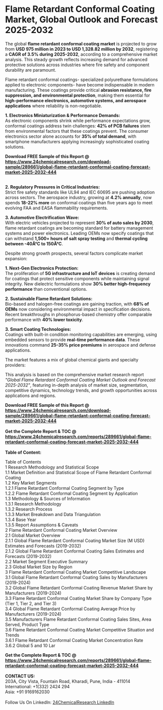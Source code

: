 <h1>Flame Retardant Conformal Coating Market, Global Outlook and Forecast 2025-2032</h1><p>The global <strong>flame retardant conformal coating market</strong> is projected to grow from <strong>USD 975 million in 2023 to USD 1,328.82 million by 2032</strong>, registering a <strong>CAGR of 3.5% during 2025-2032</strong>, according to a comprehensive market analysis. This steady growth reflects increasing demand for advanced protective solutions across industries where fire safety and component durability are paramount.</p><p>Flame retardant conformal coatings- specialized polyurethane formulations applied to electronic components- have become indispensable in modern manufacturing. These coatings provide critical <strong>abrasion resistance, fire suppression, and environmental protection</strong>, making them essential for <strong>high-performance electronics, automotive systems, and aerospace applications</strong> where reliability is non-negotiable.</p><p><strong>1. Electronics Miniaturization &amp; Performance Demands:</strong><br>
As electronic components shrink while performance expectations grow, conformal coatings address twin challenges: <strong>42% of PCB failures</strong> stem from environmental factors that these coatings prevent. The consumer electronics sector alone accounts for <strong>35% of total demand</strong>, with smartphone manufacturers applying increasingly sophisticated coating solutions.</p><div><b>Download FREE Sample of this Report @ 
            <a href="https://www.24chemicalresearch.com/download-sample/289661/global-flame-retardant-conformal-coating-forecast-market-2025-2032-444">
            https://www.24chemicalresearch.com/download-sample/289661/global-flame-retardant-conformal-coating-forecast-market-2025-2032-444</a></b></div><br><p><strong>2. Regulatory Pressures in Critical Industries:</strong><br>
Strict fire safety standards like UL94 and IEC 60695 are pushing adoption across sectors. The aerospace industry, growing at <strong>4.2% annually</strong>, now spends <strong>18-22% more</strong> on conformal coatings than five years ago to meet evolving FAA and EASA flammability requirements.</p><p><strong>3. Automotive Electrification Wave:</strong><br>
With electric vehicles projected to represent <strong>30% of auto sales by 2030</strong>, flame retardant coatings are becoming standard for battery management systems and power electronics. Leading OEMs now specify coatings that can withstand <strong>1,500+ hours of salt spray testing</strong> and <strong>thermal cycling between -40Â°C to 150Â°C</strong>.</p><p>Despite strong growth prospects, several factors complicate market expansion:</p><p><strong>1. Next-Gen Electronics Protection:</strong><br>
The proliferation of <strong>5G infrastructure and IoT devices</strong> is creating demand for coatings that protect sensitive components while maintaining signal integrity. New dielectric formulations show <strong>30% better high-frequency performance</strong> than conventional options.</p><p><strong>2. Sustainable Flame Retardant Solutions:</strong><br>
Bio-based and halogen-free coatings are gaining traction, with <strong>68% of OEMs</strong> now considering environmental impact in specification decisions. Recent breakthroughs in phosphorus-based chemistry offer comparable performance with <strong>40% lower toxicity</strong>.</p><p><strong>3. Smart Coating Technologies:</strong><br>
Coatings with built-in condition monitoring capabilities are emerging, using embedded sensors to provide <strong>real-time performance data</strong>. These innovations command <strong>25-35% price premiums</strong> in aerospace and defense applications.</p><p>The market features a mix of global chemical giants and specialty providers:</p><p>This analysis is based on the comprehensive market research report <em>"Global Flame Retardant Conformal Coating Market Outlook and Forecast 2025-2032"</em>, featuring in-depth analysis of market size, segmentation, competitive dynamics, technology trends, and growth opportunities across applications and regions.</p><div><b>Download FREE Sample of this Report @ 
            <a href="https://www.24chemicalresearch.com/download-sample/289661/global-flame-retardant-conformal-coating-forecast-market-2025-2032-444">
            https://www.24chemicalresearch.com/download-sample/289661/global-flame-retardant-conformal-coating-forecast-market-2025-2032-444</a></b></div><br><div><b>Get the Complete Report & TOC @ 
            <a href="https://www.24chemicalresearch.com/reports/289661/global-flame-retardant-conformal-coating-forecast-market-2025-2032-444">
            https://www.24chemicalresearch.com/reports/289661/global-flame-retardant-conformal-coating-forecast-market-2025-2032-444</a></b></div><br>
            <b>Table of Content:</b><p>Table of Contents<br />
1 Research Methodology and Statistical Scope<br />
1.1 Market Definition and Statistical Scope of Flame Retardant Conformal Coating<br />
1.2 Key Market Segments<br />
1.2.1 Flame Retardant Conformal Coating Segment by Type<br />
1.2.2 Flame Retardant Conformal Coating Segment by Application<br />
1.3 Methodology & Sources of Information<br />
1.3.1 Research Methodology<br />
1.3.2 Research Process<br />
1.3.3 Market Breakdown and Data Triangulation<br />
1.3.4 Base Year<br />
1.3.5 Report Assumptions & Caveats<br />
2 Flame Retardant Conformal Coating Market Overview<br />
2.1 Global Market Overview<br />
2.1.1 Global Flame Retardant Conformal Coating Market Size (M USD) Estimates and Forecasts (2019-2032)<br />
2.1.2 Global Flame Retardant Conformal Coating Sales Estimates and Forecasts (2019-2032)<br />
2.2 Market Segment Executive Summary<br />
2.3 Global Market Size by Region<br />
3 Flame Retardant Conformal Coating Market Competitive Landscape<br />
3.1 Global Flame Retardant Conformal Coating Sales by Manufacturers (2019-2024)<br />
3.2 Global Flame Retardant Conformal Coating Revenue Market Share by Manufacturers (2019-2024)<br />
3.3 Flame Retardant Conformal Coating Market Share by Company Type (Tier 1, Tier 2, and Tier 3)<br />
3.4 Global Flame Retardant Conformal Coating Average Price by Manufacturers (2019-2024)<br />
3.5 Manufacturers Flame Retardant Conformal Coating Sales Sites, Area Served, Product Type<br />
3.6 Flame Retardant Conformal Coating Market Competitive Situation and Trends<br />
3.6.1 Flame Retardant Conformal Coating Market Concentration Rate<br />
3.6.2 Global 5 and 10 Lar</p><div><b>Get the Complete Report & TOC @ 
            <a href="https://www.24chemicalresearch.com/reports/289661/global-flame-retardant-conformal-coating-forecast-market-2025-2032-444">
            https://www.24chemicalresearch.com/reports/289661/global-flame-retardant-conformal-coating-forecast-market-2025-2032-444</a></b></div><br><b>CONTACT US:</b><br>
            203A, City Vista, Fountain Road, Kharadi, Pune, India - 411014<br>
            International: +1(332) 2424 294<br>
            Asia: +91 9169162030 <br><br>
            Follow Us On LinkedIn: <a href="https://www.linkedin.com/company/24chemicalresearch/">24ChemicalResearch LinkedIn</a>